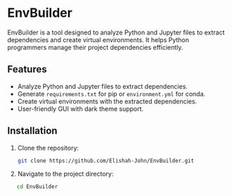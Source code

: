 # EnvBuilder

EnvBuilder is a tool designed to analyze Python and Jupyter files to extract dependencies and create virtual environments. It helps Python programmers manage their project dependencies efficiently.

## Features

- Analyze Python and Jupyter files to extract dependencies.
- Generate `requirements.txt` for pip or `environment.yml` for conda.
- Create virtual environments with the extracted dependencies.
- User-friendly GUI with dark theme support.

## Installation

1. Clone the repository:

   ```bash
   git clone https://github.com/Elishah-John/EnvBuilder.git

2. Navigate to the project directory:

```bash
   cd EnvBuilder
